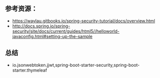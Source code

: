 ## 参考资源：
* https://waylau.gitbooks.io/spring-security-tutorial/docs/overview.html
* http://docs.spring.io/spring-security/site/docs/current/guides/html5//helloworld-javaconfig.html#setting-up-the-sample

## 总结
* io.jsonwebtoken.jjwt,spring-boot-starter-security,spring-boot-starter.thymeleaf
